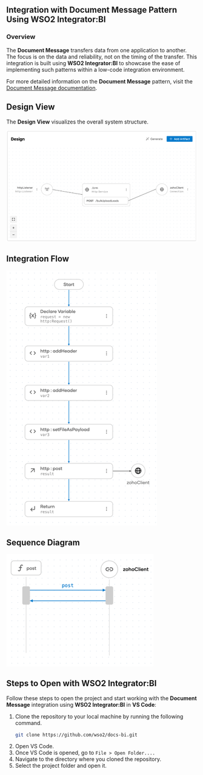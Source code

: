 ## Integration with Document Message Pattern Using WSO2 Integrator:BI

### Overview

The **Document Message** transfers data from one application to another. The focus is on the data and reliability, not on the timing of the transfer.
This integration is built using **WSO2 Integrator:BI** to showcase the ease of implementing such patterns within a low-code integration environment.

For more detailed information on the **Document Message** pattern, visit the [Document Message documentation](https://www.enterpriseintegrationpatterns.com/patterns/messaging/DocumentMessage.html).

## Design View

The **Design View** visualizes the overall system structure.

![Design View](design.png)

## Integration Flow

![Flow Diagram](flow.png)

## Sequence Diagram

![Flow Diagram](sequence.png)

## Steps to Open with WSO2 Integrator:BI

Follow these steps to open the project and start working with the **Document Message** integration using **WSO2 Integrator:BI** in **VS Code**:

1. Clone the repository to your local machine by running the following command.
   ```bash
   git clone https://github.com/wso2/docs-bi.git
   ```
2. Open VS Code.
3. Once VS Code is opened, go to `File > Open Folder....`
4. Navigate to the directory where you cloned the repository.
5. Select the project folder and open it.
